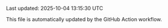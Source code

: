 Last updated: 2025-10-04 13:15:30 UTC

This file is automatically updated by the GitHub Action workflow.
